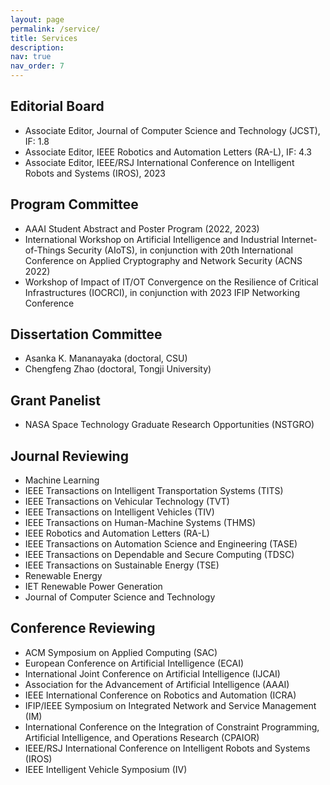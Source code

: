```yaml
---
layout: page
permalink: /service/
title: Services
description: 
nav: true
nav_order: 7
---
```


## Editorial Board

* Associate Editor, Journal of Computer Science and Technology (JCST), IF: 1.8
* Associate Editor, IEEE Robotics and Automation Letters (RA-L), IF: 4.3
* Associate Editor, IEEE/RSJ International Conference on Intelligent Robots and Systems (IROS), 2023

## Program Committee

* AAAI Student Abstract and Poster Program (2022, 2023)
* International Workshop on Artificial Intelligence and Industrial Internet-of-Things Security (AIoTS), in conjunction with 20th International Conference on Applied Cryptography and Network Security (ACNS 2022)
* Workshop of Impact of IT/OT Convergence on the Resilience of Critical Infrastructures (IOCRCI), in conjunction with 2023 IFIP Networking Conference


## Dissertation Committee

* Asanka K. Mananayaka (doctoral, CSU)
* Chengfeng Zhao (doctoral, Tongji University)

## Grant Panelist

* NASA Space Technology Graduate Research Opportunities (NSTGRO)

## Journal Reviewing

* Machine Learning
* IEEE Transactions on Intelligent Transportation Systems (TITS)
* IEEE Transactions on Vehicular Technology (TVT)
* IEEE Transactions on Intelligent Vehicles (TIV)
* IEEE Transactions on Human-Machine Systems (THMS)
* IEEE Robotics and Automation Letters (RA-L)
* IEEE Transactions on Automation Science and Engineering (TASE)
* IEEE Transactions on Dependable and Secure Computing (TDSC)
* IEEE Transactions on Sustainable Energy (TSE)
* Renewable Energy
* IET Renewable Power Generation
* Journal of Computer Science and Technology

## Conference Reviewing

* ACM Symposium on Applied Computing (SAC)
* European Conference on Artificial Intelligence (ECAI)
* International Joint Conference on Artificial Intelligence (IJCAI)
* Association for the Advancement of Artificial Intelligence (AAAI)
* IEEE International Conference on Robotics and Automation (ICRA)
* IFIP/IEEE Symposium on Integrated Network and Service Management (IM)
* International Conference on the Integration of Constraint Programming, Artificial Intelligence, and Operations Research (CPAIOR)
* IEEE/RSJ International Conference on Intelligent Robots and Systems (IROS)
* IEEE Intelligent Vehicle Symposium (IV)